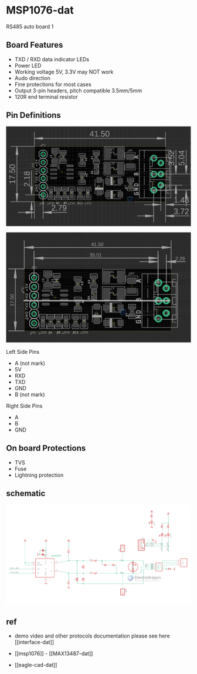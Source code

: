 
# MSP1076-dat

RS485 auto board 1 

## Board Features 

- TXD / RXD data indicator LEDs 
- Power LED
- Working voltage 5V, 3.3V may NOT work 
- Audo direction 
- Fine protections for most cases
- Output 3-pin headers, pitch compatible 3.5mm/5mm 
- 120R end terminal resistor 

## Pin Definitions 

![](2023-10-09-16-43-05.png)

![](2023-10-10-15-21-19.png)


Left Side Pins 
- A (not mark)
- 5V
- RXD
- TXD
- GND
- B (not mark)

Right Side Pins 
- A
- B
- GND

## On board Protections 

- TVS 
- Fuse 
- Lightning protection



## schematic 

![](2023-09-05-17-54-11.png)


## ref 

- demo video and other protocols documentation please see here [[interface-dat]] 

- [[msp1076]] - [[MAX13487-dat]]

- [[eagle-cad-dat]]